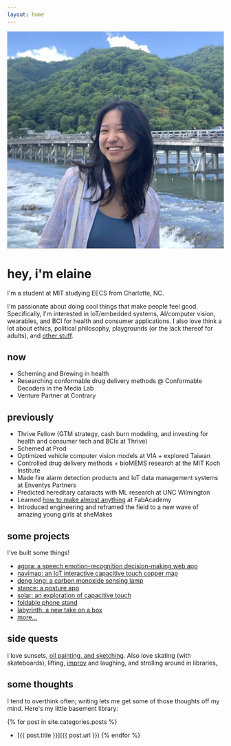 ```yaml
---
layout: home
---
```


<div class="image-cropper">
  <img src="/assets/pics/pfp.jpg" alt="me" class="profile-pic">
</div>
<div class="title">
  <h1>hey, i'm elaine</h1>
</div>

I'm a student at MIT studying EECS from Charlotte, NC.

I'm passionate about doing cool things that make people feel good. Specifically, I'm interested in IoT/embedded systems, AI/computer vision, wearables, and BCI for health and consumer applications. I also love think a lot about ethics, political philosophy, playgrounds (or the lack thereof for adults), and [other stuff](https://elainexliu.github.io/writing.html).

## now

- Scheming and Brewing in health
- Researching conformable drug delivery methods @ Conformable Decoders in the Media Lab
- Venture Partner at Contrary

## previously

- Thrive Fellow (GTM strategy, cash burn modeling, and investing for health and consumer tech and BCIs at Thrive)
- Schemed at Prod
- Optimized vehicle computer vision models at VIA + explored Taiwan
- Controlled drug delivery methods + bioMEMS research at the MIT Koch Institute
- Made fire alarm detection products and IoT data management systems at Enventys Partners
- Predicted hereditary cataracts with ML research at UNC Wilmington
- Learned [how to make almost anything](https://fabacademy.org/2020/labs/charlotte/students/elaine-liu/) at FabAcademy
- Introduced engineering and reframed the field to a new wave of amazing young girls at sheMakes

## some projects

I've built some things!

- [agora: a speech emotion-recognition decision-making web app](https://github.com/elaineliuwang/agora_hackMIT)
- [navimap: an IoT interactive capacitive touch copper map](https://elainexliu.github.io/projects/2020/07/20/navimap.html)
- [deng long: a carbon monoxide sensing lamp](https://elainexliu.github.io/projects/2022/04/15/deng-long.html)
- [stance: a posture app](https://elainexliu.github.io/projects/2021/02/22/stance.html)
- [solar: an exploration of capacitive touch](https://elainexliu.github.io/projects/2020/05/10/solar.html)
- [foldable phone stand](https://elainexliu.github.io/projects/2019/11/15/foldable-phone-stand.html)
- [labyrinth: a new take on a box](https://elainexliu.github.io/projects/2019/10/28/labyrinth-box.html)
- [more...](https://elainexliu.github.io/projects.html)

## side quests

I love sunsets, [oil painting, and sketching](https://www.instagram.com/elaineliuart/). Also love skating (with skateboards), lifting, [improv](https://www.instagram.com/roadkillbuffet/) and laughing, and strolling around in libraries[.](elainexliu.com/m-port)

## some thoughts

I tend to overthink often; writing lets me get some of those thoughts off my mind. Here's my little basement library:

{% for post in site.categories.posts %}
- [{{ post.title }}]({{ post.url }})
{% endfor %}